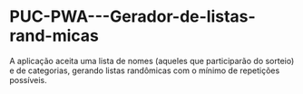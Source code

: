 # PUC-PWA---Gerador-de-listas-rand-micas
A aplicação aceita uma lista de nomes (aqueles que participarão do sorteio) e de categorias, gerando listas randômicas com o mínimo de repetições possíveis.
